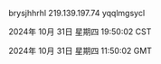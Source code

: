 brysjhhrhl 219.139.197.74 yqqlmgsycl

2024年 10月 31日 星期四 19:50:02 CST

2024年 10月 31日 星期四 11:50:02 GMT
